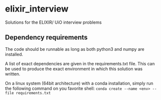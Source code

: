 # elixir_interview
Solutions for the ELIXIR/ UiO interview problems

## Dependency requirements
The code should be runnable as long as both python3 and numpy are installed.

A list of exact dependencies are given in the requirements.txt file.
This can be used to produce the exact environment in which this solution was written.

On a linux system (64bit architecture) with a conda installation, simply run the following command on you favorite shell:
`conda create --name <env> --file requirements.txt`